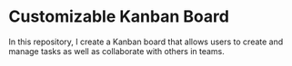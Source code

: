 # Customizable Kanban Board
In this repository, I create a Kanban board that allows users to create and manage tasks as well as collaborate with others in teams.
